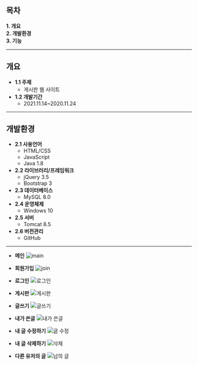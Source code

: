 
## 목차
__1. 개요__  
__2. 개발환경__  
__3. 기능__  


---

## 개요
+ __1.1 주제__  
  - 게시판 웹 사이트
+ __1.2 개발기간__  
  - 2021.11.14~2020.11.24

---

## 개발환경
+ __2.1 사용언어__
  - HTML/CSS
  - JavaScript
  - Java 1.8
+ __2.2 라이브러리/프레임워크__
  - jQuery 3.5
  - Bootstrap 3
+ __2.3 데이터베이스__
  - MySQL 8.0  
+ __2.4 운영체제__
  - Windows 10
+ __2.5 서버__
  - Tomcat 8.5
+ __2.6 버전관리__
  - GitHub

---
+ __메인__
![main](https://user-images.githubusercontent.com/89718089/143279985-693ba432-083d-46c7-a891-07e93249e0bd.JPG)

+ __회원가입__
![join](https://user-images.githubusercontent.com/89718089/143280000-b06a4c59-7e56-41d4-aad8-f32b28f3f882.JPG)

+ __로그인__
![로그인](https://user-images.githubusercontent.com/89718089/143280620-9c5c853f-ca5d-484a-a305-0a35476db292.JPG)

+ __게시판__
![게시판](https://user-images.githubusercontent.com/89718089/143280027-bf2d369c-8c55-492b-acaa-e1d0253ee908.JPG)

+ __글쓰기__
![글쓰기](https://user-images.githubusercontent.com/89718089/143280052-04edcb66-becb-4b6b-b8af-762aa91b19e6.JPG)

+ __내가 쓴글__
![내가 쓴글](https://user-images.githubusercontent.com/89718089/143280215-9aebbfca-33a5-48be-bfcc-5d52f944bc86.JPG)

+ __내 글 수정하기__
![글 수정](https://user-images.githubusercontent.com/89718089/143280067-e6318419-ff14-4d76-be47-4ad0fa2b7092.JPG)

+ __내 글 삭제하기__
![삭제](https://user-images.githubusercontent.com/89718089/143280078-1b9aed18-4e4c-40e3-98c3-23f57b06281a.JPG)

+ __다른 유저의 글__
![남의 글](https://user-images.githubusercontent.com/89718089/143280386-0d9013ce-7bb2-4cd0-8210-032197c5cd04.JPG)
